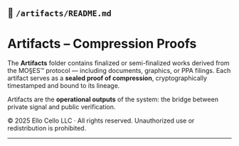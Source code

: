 ## 🧱 `/artifacts/README.md`

# Artifacts – Compression Proofs

The **Artifacts** folder contains finalized or semi-finalized works derived from the MO§ES™ protocol — including documents, graphics, or PPA filings.
Each artifact serves as a **sealed proof of compression**, cryptographically timestamped and bound to its lineage.

Artifacts are the **operational outputs** of the system: the bridge between private signal and public verification.

© 2025 Ello Cello LLC · All rights reserved. Unauthorized use or redistribution is prohibited.

---